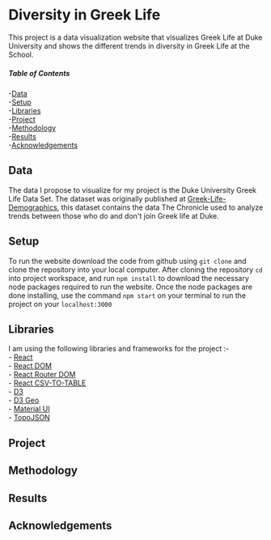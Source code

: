 # Diversity in Greek Life 

This project is a data visualization website that visualizes Greek Life at Duke University and shows the different trends in diversity in Greek Life at the School.

##### Table of Contents  
  -[Data](#Data)  
  -[Setup](#Setup)  
  -[Libraries](#Libraries)  
  -[Project](#Project)   
  -[Methodology](#Methodology)  
  -[Results](#Results)  
  -[Acknowledgements](#Acknowledgements)  

## Data

The data I propose to visualize for my project is the Duke University Greek Life Data Set. The dataset was originally published at [Greek-Life-Demographics](https://raw.githubusercontent.com/Chrissymbeck/Greek-Life-Demographics/master/Greek_Data_Duke_Class_of_2018.csv), this dataset contains the data The Chronicle used to analyze trends between those who do and don't join Greek life at Duke.

## Setup

To run the website download the code from github using `git clone` and clone the repository into your local computer. After cloning the repository `cd` into project workspace,  and run `npm install` to download the necessary node packages required to run the website. Once the node packages are done installing, use the command `npm start` on your terminal to run the project on your `localhost:3000` 

## Libraries

I am using the following libraries and frameworks for the project :- \
      - [React](https://github.com/facebook/react)\
      - [React DOM](https://github.com/facebook/react/tree/master/packages/react-dom)\
      - [React Router DOM](https://github.com/facebook/react)\
      - [React CSV-TO-TABLE](https://github.com/marudhupandiyang/react-csv-to-table)\
      - [D3](https://github.com/d3/d3)\
      - [D3 Geo](https://github.com/d3/d3-geo)\
      - [Material UI](https://github.com/mui-org/material-ui)\
      - [TopoJSON](https://github.com/topojson/topojson)

## Project

## Methodology

## Results




## Acknowledgements 
